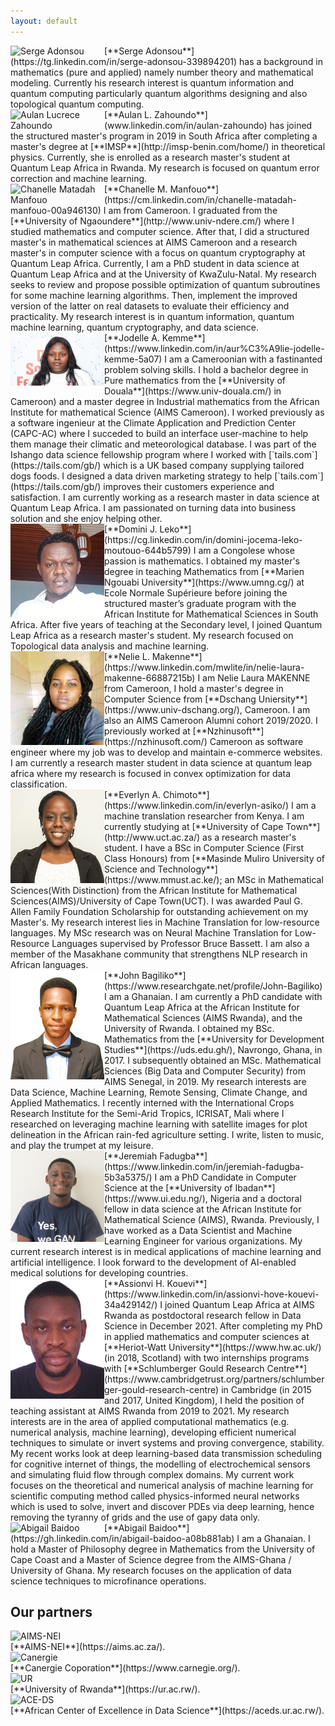 ```yaml
---
layout: default
---
```



 
          

<div class='orgWrapper'>
<img align="left" src="assets/images/sa.jpg" alt="Serge Adonsou" width="150">
<div class='bioWrapper'>
[**Serge Adonsou**](https://tg.linkedin.com/in/serge-adonsou-339894201) has a background in mathematics (pure and applied) namely number theory and mathematical modeling. Currently his research interest is quantum information and quantum computing particularly quantum algorithms designing and also topological quantum computing.
</div>
</div>


<div class='orgWrapper'>
<img align="left" src="assets/images/az.jpg" alt="Aulan Lucrece Zahoundo
" width="150">
<div class='bioWrapper'>
[**Aulan L. Zahoundo**](www.linkedin.com/in/aulan-zahoundo) has joined the structured master's program in 2019 in South Africa after completing a master's degree at [**IMSP**](http://imsp-benin.com/home/) in theoretical physics. Currently, she is enrolled as a research master's student at Quantum Leap Africa in Rwanda. My research is focused on quantum error correction and machine learning.
</div>
</div>



<div class='orgWrapper'>
<img align="left" src="assets/images/cmm.png" alt="Chanelle Matadah Manfouo
" width="150">
<div class='bioWrapper'>
[**Chanelle M. Manfouo**](https://cm.linkedin.com/in/chanelle-matadah-manfouo-00a946130)  I am from Cameroon. I graduated from the [**University of Ngaoundere**](http://www.univ-ndere.cm/) where I studied mathematics and computer science. After that, I did a structured master's in mathematical sciences at AIMS Cameroon and a research master's in computer science with a focus on quantum cryptography at Quantum Leap Africa. Currently, I am a PhD student in data science at Quantum Leap Africa and at the University of KwaZulu-Natal. My research seeks to review and propose possible optimization of quantum subroutines for some machine learning algorithms. Then, implement the improved version of the latter on real datasets to evaluate their efficiency and practicality. My research interest is in quantum information, quantum machine learning, quantum cryptography, and data science.
</div>
</div>


<div class='orgWrapper'>
<img align="left" src="assets/images/jak.jpg" alt="Jodelle Aurelie Kemme
" width="150">
<div class='bioWrapper'>
[**Jodelle A. Kemme**](https://www.linkedin.com/in/aur%C3%A9lie-jodelle-kemme-5a07)  I am a Cameroonian with a fastinanted problem solving skills.
I hold a bachelor degree in Pure mathematics from the [**University of Douala**](https://www.univ-douala.cm/) in Cameroon) and a master degree in Industrial
mathematics from the African Institute for mathematical Science (AIMS Cameroon). I worked previously as a software ingenieur at the Climate Application and Prediction Center (CAPC-AC) where I succeded to build an interface user-machine to help them manage their climatic and meteorological database. I was part of the Ishango data science fellowship program where I worked with [`tails.com`](https://tails.com/gb/) which is a UK based company supplying tailored dogs foods. I designed a data driven marketing strategy to help [`tails.com`](https://tails.com/gb/) improves their customers experience and satisfaction. I am currently working as a research master in data science at Quantum Leap Africa. I am passionated on turning data into business solution and she enjoy helping other.
</div>
</div>
  
 
<div class='orgWrapper'>
<img align="left" src="assets/images/djl.jpg" alt="Domini Jocema LEKO
" width="150">
<div class='bioWrapper'>
[**Domini J. Leko**](https://cg.linkedin.com/in/domini-jocema-leko-moutouo-644b5799) I am a Congolese whose passion is mathematics. I obtained my master's degree in teaching Mathematics from [**Marien Ngouabi University**](https://www.umng.cg/) at Ecole Normale Supérieure before joining the structured master’s graduate program with the African Institute for Mathematical Sciences in South Africa. After five years of teaching at the Secondary level, I joined Quantum Leap Africa as a research master's student. My research focused on Topological data analysis and machine learning.
</div>
</div>
 
 
 
 
<div class='orgWrapper'>
<img align="left" src="assets/images/nlm.jpeg" alt="Nelie Laura MAKENNE
" width="150">
<div class='bioWrapper'>
[**Nelie L. Makenne**](https://www.linkedin.com/mwlite/in/nelie-laura-makenne-66887215b) I am Nelie Laura MAKENNE from Cameroon, I hold a master's degree in Computer Science from [**Dschang Uniersity**](https://www.univ-dschang.org/), Cameroon. I am also an AIMS Cameroon Alumni cohort 2019/2020. I previously worked at [**Nzhinusoft**](https://nzhinusoft.com/) Cameroon as software engineer where my job was to develop and maintain e-commerce websites. I am currently a research master student in data science at quantum leap africa where my research is focused in convex optimization for data classification.
</div>
</div>
 
 
 
<div class='orgWrapper'>
<img align="left" src="assets/images/eac.jpg" alt="Everlyn Asiko Chimoto
" width="150">
<div class='bioWrapper'>
[**Everlyn A. Chimoto**](https://www.linkedin.com/in/everlyn-asiko/) I am a machine translation researcher from Kenya. I am currently studying at [**University of Cape Town**](http://www.uct.ac.za/) as a research master's student. I have a BSc in Computer Science (First Class Honours) from [**Masinde Muliro University of Science and Technology**](https://www.mmust.ac.ke/); an MSc in Mathematical Sciences(With Distinction) from the African Institute for Mathematical Sciences(AIMS)/University of Cape Town(UCT). I was awarded Paul G. Allen Family Foundation Scholarship for outstanding achievement on my Master's. My research interest lies in Machine Translation for low-resource languages. My MSc research was on Neural Machine Translation for Low-Resource Languages supervised by Professor Bruce Bassett. I am also a member of the Masakhane community that strengthens NLP research in African languages.
</div>
</div>
 
<div class='orgWrapper'>
<img align="left" src="assets/images/jb.jpg" alt="John Bagiliko
" width="150">
<div class='bioWrapper'>
[**John Bagiliko**](https://www.researchgate.net/profile/John-Bagiliko)  I am a Ghanaian. I am currently a PhD candidate with Quantum Leap Africa at the African Institute for Mathematical Sciences (AIMS Rwanda), and the University of Rwanda. I obtained my BSc. Mathematics from the [**University for Development Studies**](https://uds.edu.gh/), Navrongo, Ghana, in 2017. I subsequently obtained an MSc. Mathematical Sciences (Big Data and Computer Security) from AIMS Senegal, in 2019.   
My research interests are Data Science, Machine Learning, Remote Sensing, Climate Change, and Applied Mathematics. I recently interned with the International Crops Research Institute for the Semi-Arid Tropics, ICRISAT, Mali where I researched on leveraging machine learning with satellite images for plot delineation in the African rain-fed agriculture setting.  I write, listen to music, and play the trumpet at my leisure.
</div>
</div>
 



<div class='orgWrapper'>
<img align="left" src="assets/images/jf.jpg" alt="Jeremiah Fadugba
" width="150">
<div class='bioWrapper'>
[**Jeremiah Fadugba**](https://www.linkedin.com/in/jeremiah-fadugba-5b3a5375/) I am a PhD Candidate in Computer Science at the [**University of Ibadan**](https://www.ui.edu.ng/), Nigeria and a doctoral fellow in data science at the African Institute for Mathematical Science (AIMS), Rwanda. Previously, I have worked as a Data Scientist and Machine Learning Engineer for various organizations. My current research interest is in medical applications of machine learning and artificial intelligence. I look forward to the development of AI-enabled medical solutions for developing countries.
</div>
</div>


<div class='orgWrapper'>
<img align="left" src="assets/images/ahk.jpg" alt="Assionvi Hove Kouevi
" width="150">
<div class='bioWrapper'>
[**Assionvi H. Kouevi**](https://www.linkedin.com/in/assionvi-hove-kouevi-34a429142/) I joined Quantum Leap Africa at AIMS Rwanda as postdoctoral research fellow in Data Science in December 2021. After completing my PhD in applied mathematics and computer sciences at [**Heriot-Watt University**](https://www.hw.ac.uk/) (in 2018, Scotland) with two internships programs with [**Schlumberger Gould Research Centre**](https://www.cambridgetrust.org/partners/schlumberger-gould-research-centre) in Cambridge (in 2015 and 2017, United Kingdom), I held the position of teaching assistant at AIMS Rwanda from 2019 to 2021. My research interests are in the area of applied computational mathematics (e.g. numerical analysis, machine learning), developing efficient numerical techniques to simulate or invert systems and proving convergence, stability. My recent works look at deep learning-based data transmission scheduling for cognitive internet of things, the modelling of electrochemical sensors and simulating fluid flow through complex domains. My current work focuses on the theoretical and numerical  analysis of machine learning for scientific computing method called physics-informed neural networks which is used to solve, invert and discover PDEs via deep learning, hence removing the tyranny of grids and the use of gapy data only.
</div>
</div>



	
 
 
<div class='orgWrapper'>
<img align="left" src="assets/images/ab.jpeg" alt="Abigail Baidoo
" width="150">
<div class='bioWrapper'>
[**Abigail Baidoo**](https://gh.linkedin.com/in/abigail-baidoo-a08b881ab) I am a Ghanaian. 
I hold a Master of Philosophy degree in Mathematics from the University of Cape Coast and a Master of Science degree from the AIMS-Ghana / University of Ghana. 
My research focuses on the application of data science techniques to microfinance operations.
</div>
</div>













## Our partners


<div class='orgWrapper'>
<img src="/assets/images/AIMS_logo.PNG" alt="AIMS-NEI" width="150" />
<div class='bioWrapper'>
[**AIMS-NEI**](https://aims.ac.za/).
</div>
</div>


<div class='orgWrapper'>
<img src="/assets/images/Canergie_logo.PNG" alt="Canergie" width="150" /> 
<div class='bioWrapper'>
[**Canergie Coporation**](https://www.carnegie.org/).
</div>
</div>
 
<div class='orgWrapper'>
<img src="/assets/images/UR_logo.PNG" alt="UR" width="150" /> 
<div class='bioWrapper'>
[**University of Rwanda**](https://ur.ac.rw/).
</div>
</div>

<div class='orgWrapper'>
<img src="/assets/images/ACE-DS_logo.PNG" alt="ACE-DS" width="150" />
<div class='bioWrapper'>
[**African Center of Excellence in Data Science**](https://aceds.ur.ac.rw/).
</div>
</div>






